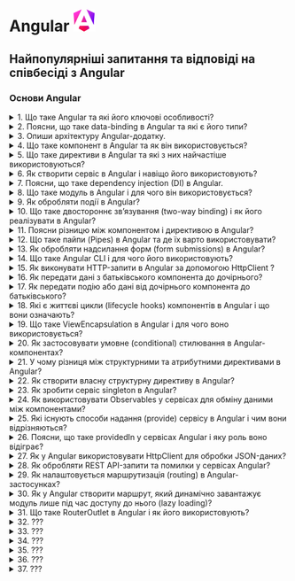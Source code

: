 <h1>
  Angular <img src="./assets/angular.svg" width="40" height="40" />
</h1>

<h2>Найпопулярніші запитання та відповіді на співбесіді з Angular</h2>

### Основи Angular

<details>
<summary>1. Що таке Angular та які його ключові особливості?</summary>

#### Angular

- **Angular** — це сучасний фронтенд-фреймворк від Google для побудови SPA та
  масштабованих веб-додатків.

#### Ключові особливості Angular 20:

- **Standalone Components** — більше немає потреби у NgModules.

- **Signals** — новий реактивний підхід до роботи зі станом.

- **Control flow (@if, @for, @switch)** — нативний синтаксис замість *ngIf та
  *ngFor.

- **DI (Dependency Injection)** — гнучка система залежностей із підтримкою
  tree-shaking.

- **Router API** — сучасна маршрутизація без модулів, з lazy loading.

- **TypeScript + строгі типи** — безпечна розробка на TS.

- **Оптимізований рендер** — швидкий change detection, підготовка до zoneless
  архітектури.

Коротко: Angular — це full-fledged фреймворк із вбудованим DI, реактивністю
через signals та сучасними standalone підходами, що дозволяють писати
масштабовані додатки без зайвої складності

</details>

<details>
<summary>2. Поясни, що таке data-binding в Angular та які є його типи?</summary>

#### Angular

- Data-binding — це механізм синхронізації даних між компонентом і шаблоном.

#### Типи data-binding в Angular:

1. **Interpolation** — одностороннє відображення даних у HTML:

```html
<p>{{ userName }}</p>
```

2. **Property binding** — передача значень у властивості
   DOM-елементів/компонентів:

```html
<img [src]="avatarUrl" />
```

3. **Event binding** — реакція на події DOM:

```html
<button (click)="onSave()">Save</button>
```

4. **Two-way binding** — синхронізація стану між шаблоном і компонентом
   ([(...)]):

```html
<input [(ngModel)]="email" />
```

Коротко: в Angular доступні 4 основні типи зв’язування даних — interpolation,
property binding, event binding, two-way binding.

</details>

<details>
<summary>3. Опиши архітектуру Angular-додатку.</summary>

#### Angular

- Архітектура Angular базується на компонентному підході з чітким розділенням
  відповідальностей.

#### Основні елементи:

- **Компоненти (Standalone)** — будівельні блоки UI, кожен має шаблон, стилі,
  логіку.

- **Сервіси** — бізнес-логіка, робота з API, збереження стану; надаються через
  DI.

- **Signals** — сучасний спосіб керування станом і реактивністю.

- **Control flow (@if, @for, @switch)** — керування відображенням у шаблонах.

- **Router** — маршрутизація між екранами без NgModules, з підтримкою lazy
  loading.

- **Dependency Injection** — інжекція залежностей з різними scope (root,
  component, environment).

</details>

<details>
<summary>4. Що таке компонент в Angular та як він використовується?</summary>

#### Angular

- Компонент — це основний будівельний блок Angular-додатку, що відповідає за
  частину UI та пов’язану з нею логіку.

#### Складається з:

- класу (логіка, стан),

- шаблону HTML,

- стилів,

- метаданих (selector, imports тощо).

#### Використання:

```TypeScript
import { Component, signal } from '@angular/core';

@Component({
  selector: 'app-user-card',
  standalone: true,
  template: `
    <h3>{{ name() }}</h3>
    <button (click)="changeName()">Change</button>
  `
})
export class UserCardComponent {
  name = signal('Viktor');
  changeName() {
    this.name.set('Updated Name');
  }
}
```

У шаблоні іншого компонента можна підключити:

```html
<app-user-card></app-user-card>
```

Коротко: Компонент = ізольований блок UI + логіка. В Angular він створюється як
standalone, без NgModules.

</details>

<details>
<summary>5. Що таке директиви в Angular та які з них найчастіше використовуються?</summary>

#### Angular

- Директива — це інструкція для DOM-елемента або компонента, яка змінює його
  поведінку чи вигляд.

#### Типи директив:

- **Structural** (змінюють DOM):

  -`@if` (новий синтаксис замість `*ngIf`)

  - `@for` (новий синтаксис замість `*ngFor`)

  - `@switch` (альтернатива `*ngSwitch`)

- **Attribute** (змінюють властивості/стилі елемента):

  - `ngClass`

  - `ngStyle`

  - `ngModel`

- **Custom directives** — можна створювати свої для повторного використання
  логіки.

✅ Коротко: директиви в Angular = спосіб керувати DOM. Найчастіше — `@if`,
`@for`, `ngClass`, `ngStyle`, `ngModel`.

</details>

<details>
<summary>6. Як створити сервіс в Angular і навіщо його використовують?</summary>

#### Angular

- Сервіс — це клас із бізнес-логікою або функціоналом, який не пов’язаний
  напряму з UI.

Використовується для:

- повторного використання коду,

- роботи з API,

- керування станом,

- інкапсуляції логіки поза компонентом.

#### Приклад:

```TypeScript
import { Injectable, signal } from '@angular/core';

@Injectable({ providedIn: 'root' })
export class UserService {
  userName = signal('Guest');

  setUser(name: string) {
    this.userName.set(name);
  }
}
```

#### Використання у компоненті:

```TypeScript
import { Component, inject } from '@angular/core';
import { UserService } from './user.service';

@Component({
  selector: 'app-header',
  standalone: true,
  template: `<h2>Welcome, {{ userService.userName() }}</h2>`
})
export class HeaderComponent {
  userService = inject(UserService);
}
```

Коротко: сервіс створюють через `@Injectable`, а використовують для
бізнес-логіки та спільного стану між компонентами.

</details>

<details>
<summary>7. Поясни, що таке dependency injection (DI) в Angular.</summary>

#### Angular

- Dependency Injection (DI) — це механізм Angular, який автоматично створює та
  надає об’єкти (сервіси, токени) компонентам чи іншим сервісам замість ручного
  створення через new.

#### Навіщо:

- спрощує тестування (можна підмінити залежності mock-ами),

- забезпечує повторне використання сервісів,

- керує життєвим циклом об’єктів (singleton, scoped).

#### Приклад:

```TypeScript
import { Injectable } from '@angular/core';

@Injectable({ providedIn: 'root' })
export class ApiService {
  getData() {
    return ['item1', 'item2'];
  }
}
```

Використання у компоненті:

```TypeScript
import { Component, inject } from '@angular/core';
import { ApiService } from './api.service';

@Component({
  selector: 'app-list',
  standalone: true,
  template: `<li *ngFor="let item of data">{{ item }}</li>`
})
export class ListComponent {
  api = inject(ApiService);
  data = this.api.getData();
}
```

Коротко: DI в Angular = автоматичне надання залежностей (наприклад, сервісів)
компонентам без `new`.

</details>

<details>
<summary>8. Що таке модуль в Angular і для чого він використовується?</summary>

#### Angular

- У попередніх версіях Angular (до 15) модулі (NgModule) були обов’язковими для
  структурування застосунку. В Angular 20 модулі більше не потрібні, оскільки
  з’явилися standalone components.

#### Проте модулі ще існують і можуть застосовуватись для:

- сумісності зі старим кодом,

- групування функціоналу (напр. Angular Material ще має модулі),

- поступової міграції на standalone API.

#### Приклад старого підходу:

```TypeScript
@NgModule({
  declarations: [AppComponent],
  imports: [BrowserModule],
  bootstrap: [AppComponent]
})
export class AppModule {}
```

#### Актуальний підхід (Angular 20, без модуля):

```TypeScript
bootstrapApplication(AppComponent, {
  providers: []
});
```

Коротко: модулі в Angular зараз — це легасі-інструмент, який замінено на
standalone компоненти. Їхня головна роль сьогодні — лише для підтримки старого
коду чи бібліотек.

</details>

<details>
<summary>9. Як обробляти події в Angular?</summary>

#### Angular

- В Angular події обробляються через event binding, тобто підписку на подію DOM
  або кастомної події компонента.

#### Синтаксис:

```html
<button (click)="onClick()">Click me</button>
```

#### У компоненті:

```ts
import { Component } from '@angular/core';

@Component({
  selector: 'app-button',
  standalone: true,
  template: `<button (click)="onClick()">Click me</button>`,
})
export class ButtonComponent {
  onClick() {
    console.log('Button clicked!');
  }
}
```

#### Кастомна подія (для дочірнього компонента):

```TypeScript
import { Component, EventEmitter, Output } from '@angular/core';

@Component({
  selector: 'app-child',
  standalone: true,
  template: `<button (click)="notifyParent()">Notify</button>`
})
export class ChildComponent {
  @Output() notify = new EventEmitter<string>();
  notifyParent() {
    this.notify.emit('Hello from child');
  }
}
```

#### У батьківському компоненті:

```html
<app-child (notify)="onNotify($event)"></app-child>
```

Коротко: в Angular події обробляються через `(eventName)="handler()"` для DOM та
через `@Output` + `EventEmitter` для кастомних подій.

</details>

<details>
<summary>10. Що таке двостороннє зв’язування (two-way binding) і як його реалізувати в Angular?</summary>

#### Angular

- Двостороннє зв’язування — це синхронізація стану між компонентом і шаблоном,
  коли зміни в UI автоматично оновлюють дані компонента і навпаки.

#### Класичний підхід (з ngModel):

```html
<input [(ngModel)]="name" />
<p>Hello, {{ name }}</p>
```

```TypeScript
import { Component } from '@angular/core';

@Component({
  selector: 'app-input',
  standalone: true,
  template: `<input [(ngModel)]="name" />`
})
export class InputComponent {
  name = 'Viktor';
}
```

#### Сучасний Angular 20 з signals:

```TypeScript
import { Component, signal } from '@angular/core';

@Component({
  selector: 'app-input',
  standalone: true,
  template: `<input [value]="name()" (input)="name.set($any($event.target).value)" />`
})
export class InputComponent {
  name = signal('Viktor');
}
```

Коротко: two-way binding = синхронізація стану між UI та компонентом. В Angular
20 можна робити через [(ngModel)] або signals для сучасної реактивності.

</details>

<details>
<summary>11. Поясни різницю між компонентом і директивою в Angular?</summary>

#### Angular

- Компонент

  - це спеціальний тип директиви, який має шаблон (HTML) + стилі + логіку;

  - використовується для створення UI-елементів;

  - приклад: `@Component({ selector: 'app-user', template: '<p>User</p>' })`.

- Директива

  - не має власного шаблону;

  - змінює поведінку або вигляд існуючих елементів/компонентів;

  - може бути structural (`@if`, `@for`) або attribute (`ngClass`, `ngStyle`).

#### Приклад кастомної директиви (attribute):

```TypeScript
import { Directive, ElementRef, Renderer2 } from '@angular/core';

@Directive({
  selector: '[highlight]',
  standalone: true
})
export class HighlightDirective {
  constructor(el: ElementRef, r: Renderer2) {
    r.setStyle(el.nativeElement, 'background', 'yellow');
  }
}
```

Використання у шаблоні:

```html
<p highlight>Text with highlight</p>
```

Коротко: компонент = директива + шаблон, а директива = поведінка без власного
UI.

</details>

<details>
<summary>12. Що таке пайпи (Pipes) в Angular та де їх варто використовувати?</summary>

#### Angular

- Pipe — це клас, який трансформує дані без зміни їхнього оригінального стану.
  Використовується у шаблонах для форматування значень.

#### Приклади вбудованих пайпів:

- `date` → форматування дат

- `currency` → вивід валют

- `uppercase` / `lowercase` → зміна регістру

- `async` → робота з Promise / Observable

#### Приклад використання:

```html
<p>{{ today | date:'dd/MM/yyyy' }}</p>
<p>{{ price | currency:'USD' }}</p>
```

#### Кастомний pipe:

```TypeScript
import { Pipe, PipeTransform } from '@angular/core';

@Pipe({
  name: 'exclaim',
  standalone: true
})
export class ExclaimPipe implements PipeTransform {
  transform(value: string): string {
    return value + '!';
  }
}
```

У шаблоні:

```html
<p>{{ 'Hello' | exclaim }}</p>
<!-- Hello! -->
```

Коротко: Pipes потрібні для форматування та трансформації даних у шаблоні, щоб
не захаращувати логіку компонента.

</details>

<details>
<summary>13. Як обробляти надсилання форм (form submissions) в Angular?</summary>

#### Angular

- В Angular є два основні підходи:

1. **Template-driven forms** (простий варіант, з `ngModel`):

```html
<form #form="ngForm" (ngSubmit)="onSubmit(form.value)">
  <input name="email" [(ngModel)]="email" required />
  <button type="submit">Send</button>
</form>
```

```TypeScript
onSubmit(value: any) {
  console.log('Form submitted:', value);
}
```

2. **Reactive forms** (рекомендований для складних кейсів):

```TypeScript
import { Component } from '@angular/core';
import { FormControl, FormGroup, ReactiveFormsModule } from '@angular/forms';

@Component({
  selector: 'app-login',
  standalone: true,
  imports: [ReactiveFormsModule],
  template: `
    <form [formGroup]="form" (ngSubmit)="onSubmit()">
      <input formControlName="email" />
      <button type="submit">Login</button>
    </form>
  `
})
export class LoginComponent {
  form = new FormGroup({
    email: new FormControl('')
  });

  onSubmit() {
    console.log(this.form.value);
  }
}
```

Коротко: форми в Angular обробляються через (`ngSubmit`) і бувають
template-driven та reactive. Для простих форм можна брати `ngModel`, для великих
і складних — reactive forms.

</details>

<details>
<summary>14. Що таке Angular CLI і для чого його використовують?</summary>

#### Angular

- **Angular CLI** — це офіційний інструмент командного рядка для створення та
  керування Angular-проєктами.

#### Основні можливості:

- `ng new` → створення нового застосунку

- `ng serve` → локальний дев-сервер з hot reload

- `ng generate (ng g)` → генерація компонентів, сервісів, пайпів, директив

- `ng build` → продакшн-білд з оптимізацією

- `ng test, ng e2e` → запуск тестів

- `ng add` → інтеграція бібліотек (напр. Angular Material)

- `ng update` → оновлення Angular до нової версії

Коротко: Angular CLI = швидкий старт, генерація коду, білд і управління життєвим
циклом проєкту.

</details>

<details>
<summary>15. Як виконувати HTTP-запити в Angular за допомогою HttpClient ?</summary>

#### Angular

- В Angular для роботи з HTTP використовується HttpClient, який надає методи
  get, post, put, delete тощо.

#### Кроки:

1. Імпортувати HttpClientModule у bootstrapApplication.

2. Інжектити HttpClient у сервіс чи компонент.

3. Виконати запит і підписатися (або використовувати async pipe).

#### Приклад сервісу:

```TypeScript
import { Injectable } from '@angular/core';
import { HttpClient } from '@angular/common/http';

@Injectable({ providedIn: 'root' })
export class ApiService {
  constructor(private http: HttpClient) {}

  getUsers() {
    return this.http.get('https://jsonplaceholder.typicode.com/users');
  }
}
```

#### Використання у компоненті:

```TypeScript
import { Component, inject } from '@angular/core';
import { AsyncPipe, NgFor } from '@angular/common';
import { ApiService } from './api.service';

@Component({
  selector: 'app-users',
  standalone: true,
  imports: [NgFor, AsyncPipe],
  template: `
    <ul>
      <li *ngFor="let user of users$ | async">{{ user.name }}</li>
    </ul>
  `
})
export class UsersComponent {
  api = inject(ApiService);
  users$ = this.api.getUsers();
}
```

Коротко: в Angular 20 HTTP-запити робляться через HttpClient, а результат часто
обробляється в шаблоні через async pipe.

</details>

<details>
<summary>16. Як передати дані з батьківського компонента до дочірнього?</summary>

#### Angular

- Передача даних відбувається через input-зв’язування (@Input() декоратор).
  Батьківський компонент передає значення дочірньому через атрибут у шаблоні.

#### Приклад:

**child.component.ts**

```TypeScript
import { Component, Input } from '@angular/core';

@Component({
  selector: 'app-child',
  standalone: true,
  template: `<p>Message: {{ message }}</p>`
})
export class ChildComponent {
  @Input() message = '';
}
```

**parent.component.ts**

```TypeScript
import { Component } from '@angular/core';
import { ChildComponent } from './child.component';

@Component({
  selector: 'app-parent',
  standalone: true,
  imports: [ChildComponent],
  template: `<app-child [message]="parentMessage"></app-child>`
})
export class ParentComponent {
  parentMessage = 'Hello from Parent!';
}
```

**Коротко:**

- Дані від батька до дитини передаються через @Input() — це property binding
  [property]="value".

</details>

<details>
<summary>17. Як передати подію або дані від дочірнього компонента до батьківського?</summary>

#### Angular

- Для передачі подій вгору використовується @Output() разом із EventEmitter.
  Дочірній компонент «викидає» подію, а батьківський підписується на неї через
  (eventName) у шаблоні.

**child.component.ts**

```TypeScript
import { Component, EventEmitter, Output } from '@angular/core';

@Component({
  selector: 'app-child',
  standalone: true,
  template: `<button (click)="sendMessage()">Send</button>`
})
export class ChildComponent {
  @Output() message = new EventEmitter<string>();

  sendMessage() {
    this.message.emit('Hello from Child!');
  }
}
```

**parent.component.ts**

```TypeScript
import { Component } from '@angular/core';
import { ChildComponent } from './child.component';

@Component({
  selector: 'app-parent',
  standalone: true,
  imports: [ChildComponent],
  template: `<app-child (message)="onMessage($event)"></app-child>`
})
export class ParentComponent {
  onMessage(data: string) {
    console.log('Received from child:', data);
  }
}
```

- Коротко: передача даних child → parent відбувається через @Output() і (event)
  binding. Дитина емітить подію, батько слухає.

</details>

<details>
<summary>18. Які є життєві цикли (lifecycle hooks) компонентів в Angular і що вони означають?</summary>

#### Angular

- Lifecycle hooks — це методи, які Angular викликає на різних етапах «життя»
  компонента: створення, оновлення, знищення.

#### Основні хуки Angular:

| Хук                         | Коли викликається                                        | Типове використання                                         |
| --------------------------- | -------------------------------------------------------- | ----------------------------------------------------------- |
| **ngOnChanges(changes)**    | Коли змінюються @Input властивості                       | Реакція на зміни вхідних даних від батьківського компонента |
| **ngOnInit()**              | Один раз після ініціалізації компоненту                  | Ініціалізація даних, запитів до API                         |
| **ngDoCheck()**             | На кожній зміні (детекції)                               | Кастомна логіка перевірки змін                              |
| **ngAfterContentInit()**    | Один раз після вставлення контенту (ng-content)          | Робота з проєктованим контентом                             |
| **ngAfterContentChecked()** | Після кожної перевірки контенту                          | Оновлення після змін у проєктованому контенті               |
| **ngAfterViewInit()**       | Один раз після ініціалізації view (дочірніх компонентів) | Доступ до елементів через ViewChild/ViewChildren            |
| **ngAfterViewChecked()**    | Після кожної перевірки view                              | Оновлення DOM після перевірки                               |
| **ngOnDestroy()**           | Перед знищенням компоненту                               | Очищення підписок, таймерів, ресурсів                       |

#### Приклад:

```TypeScript
import { Component, OnInit, OnDestroy } from '@angular/core';

@Component({
  selector: 'app-demo',
  standalone: true,
  template: `<p>Lifecycle demo</p>`
})
export class DemoComponent implements OnInit, OnDestroy {
  ngOnInit() {
    console.log('Component initialized');
  }

  ngOnDestroy() {
    console.log('Component destroyed');
  }
}
```

- Коротко: Lifecycle hooks — це хуки життєвого циклу компонента, які дають змогу
  реагувати на створення, оновлення та знищення елемента.

</details>

<details>
<summary>19. Що таке ViewEncapsulation в Angular і для чого воно використовується?</summary>

#### Angular

- ViewEncapsulation — це механізм інкапсуляції стилів у Angular, який визначає,
  як CSS компоненту впливає на DOM (чи лише на цей компонент, чи на весь
  застосунок).

| Тип інкапсуляції         | Опис                                                                          | Особливість                                     |
| ------------------------ | ----------------------------------------------------------------------------- | ----------------------------------------------- |
| **Emulated** _(default)_ | Angular імітує поведінку Shadow DOM, додаючи унікальні атрибути до елементів. | Стилі діють лише всередині цього компонента.    |
| **ShadowDom**            | Використовує нативний Shadow DOM браузера.                                    | Повна ізоляція стилів, немає витоку назовні.    |
| **None**                 | Без інкапсуляції.                                                             | Стилі поширюються глобально на весь застосунок. |

#### Приклад:

```TypeScript
import { Component, ViewEncapsulation } from '@angular/core';

@Component({
  selector: 'app-example',
  templateUrl: './example.component.html',
  styleUrls: ['./example.component.css'],
  encapsulation: ViewEncapsulation.ShadowDom
})
export class ExampleComponent {}
```

**Коротко:**

- ViewEncapsulation контролює межі застосування CSS — чи стилі “ізольовані”
всередині компонента, чи поширюються глобально. У більшості випадків —
використовується Emulated.
</details>

<details>
<summary>20. Як застосовувати умовне (conditional) стилювання в Angular-компонентах?</summary>

#### Angular

- В Angular умовне стилювання реалізується через директиви прив’язки стилів та
  класів — `ngClass` і `ngStyle`.

| Метод                  | Приклад                                                                 | Опис                                                 |
| ---------------------- | ----------------------------------------------------------------------- | ---------------------------------------------------- |
| **[ngClass]**          | `<div [ngClass]="{ 'active': isActive, 'disabled': !isActive }"></div>` | Додає або забирає CSS-класи залежно від умови.       |
| **[ngStyle]**          | `<div [ngStyle]="{ 'color': isActive ? 'green' : 'red' }"></div>`       | Застосовує стилі напряму через об’єкт.               |
| **Класова прив’язка**  | `<div [class.active]="isActive"></div>`                                 | Додає клас, якщо умова `true`.                       |
| **Стильова прив’язка** | `<div [style.backgroundColor]="isActive ? 'blue' : 'gray'"></div>`      | Змінює конкретний CSS-властивість залежно від умови. |

**Коротко:**

- Використовуй `ngClass` для керування класами та `ngStyle` або `[style.prop]`
  для динамічних inline-стилів. Це дає повний контроль над виглядом елементів
  залежно від стану компонента.

</details>

<details>
<summary>21. У чому різниця між структурними та атрибутними директивами в Angular?</summary>

#### Angular

- Директиви в Angular бувають структурні та атрибутні, і вони впливають на DOM
  по-різному.

| Тип директиви               | Опис                                                           | Приклади                                                                        | Вплив на DOM                                                  |
| --------------------------- | -------------------------------------------------------------- | ------------------------------------------------------------------------------- | ------------------------------------------------------------- |
| **Структурна (Structural)** | Змінює **структуру DOM** — додає, видаляє або змінює елементи. | `*ngIf`, `*ngFor`, `*ngSwitchCase`                                              | Створює або прибирає елементи в дереві DOM.                   |
| **Атрибутна (Attribute)**   | Змінює **вигляд або поведінку** наявного елемента.             | `ngClass`, `ngStyle`, `ngModel`, кастомні директиви (наприклад, `appHighlight`) | Не змінює структуру DOM, лише властивості або стилі елемента. |

**Коротко:**

- Структурні директиви керують тим, що є в DOM, атрибутні директиви — тим, як це
  виглядає або поводиться.

</details>

<details>
<summary>22. Як створити власну структурну директиву в Angular?</summary>

#### Angular

- Структурна директива змінює DOM (додає або видаляє елементи). Щоб створити
  кастомну структурну директиву:

| Крок | Опис                                                                               |
| ---- | ---------------------------------------------------------------------------------- |
| 1    | Створити директиву з декоратором `@Directive` і `standalone: true`.                |
| 2    | Інжектити `TemplateRef` і `ViewContainerRef` для доступу до шаблону та контейнера. |
| 3    | Створити метод або сеттер, який вирішує, коли вставляти або видаляти шаблон.       |
| 4    | Використовувати директиву через `*yourDirective` у шаблоні.                        |

#### Приклад кастомної структурної директиви:

```TypeScript
import { Directive, Input, TemplateRef, ViewContainerRef } from '@angular/core';

@Directive({
  selector: '[appUnless]',
  standalone: true
})
export class UnlessDirective {
  constructor(
    private templateRef: TemplateRef<any>,
    private viewContainer: ViewContainerRef
  ) {}

  @Input() set appUnless(condition: boolean) {
    this.viewContainer.clear();
    if (!condition) {
      this.viewContainer.createEmbeddedView(this.templateRef);
    }
  }
}
```

#### Використання у шаблоні:

```html
<p *appUnless="isLoggedIn">You are not logged in!</p>
```

**Коротко:**

- Кастомна структурна директива керує DOM через `ViewContainerRef` і
  `TemplateRef`. Використовується з `*` синтаксисом у шаблоні.

</details>

<details>
<summary>23. Як зробити сервіс singleton в Angular?</summary>

#### Angular

- У Angular singleton-сервіс — це сервіс, який створюється лише один раз і
  використовується у всьому застосунку. Для цього потрібно вказати, де він
  надається (provided).

| Спосіб                                      | Приклад                                         | Пояснення                                                                                                     |
| ------------------------------------------- | ----------------------------------------------- | ------------------------------------------------------------------------------------------------------------- |
| **1. Через `providedIn: 'root'`**           | `@Injectable({ providedIn: 'root' })`           | Найпоширеніший спосіб. Сервіс реєструється в головному інжекторі, створюється один раз для всього застосунку. |
| **2. Через модуль (deprecated підхід)**     | Додати в `providers` масив модуля (`@NgModule`) | Використовується рідше. Сервіс буде singleton лише в межах цього модуля.                                      |
| **3. Через компонент (локальний інжектор)** | Додати в `providers` масив компонента           | Сервіс не буде singleton — створюється новий екземпляр для кожного компонента.                                |

#### Приклад:

```TypeScript
import { Injectable } from '@angular/core';

@Injectable({
  providedIn: 'root'
})
export class AuthService {
  private token = '';
  setToken(t: string) { this.token = t; }
  getToken() { return this.token; }
}
```

**Коротко:**

- Найкраща практика — `@Injectable({ providedIn: 'root' })`, бо це гарантує
  singleton-поведінку і оптимізує tree-shaking.

</details>

<details>
<summary>24. Як використовувати Observables у сервісах для обміну даними між компонентами?</summary>

#### Angular

- Observables у сервісах дозволяють реактивно ділитися даними між компонентами —
  без прямої передачі через `@Input()` чи `@Output()`.

| Підхід              | Опис                                                                             | Типовий випадок використання                                 |
| ------------------- | -------------------------------------------------------------------------------- | ------------------------------------------------------------ |
| **Subject**         | Дає змогу як передавати (`next()`), так і підписуватись (`subscribe()`) на дані. | Динамічне оновлення стану між компонентами.                  |
| **BehaviorSubject** | Зберігає останнє значення, яке автоматично отримують нові підписники.            | Поточний стан (наприклад, авторизація, вибраний користувач). |
| **ReplaySubject**   | Передає певну кількість останніх значень новим підписникам.                      | Історія подій або кешування даних.                           |

#### Приклад (через BehaviorSubject):

**data.service.ts**

```TypeScript
import { Injectable } from '@angular/core';
import { BehaviorSubject } from 'rxjs';

@Injectable({ providedIn: 'root' })
export class DataService {
  private messageSource = new BehaviorSubject<string>('Hello');
  message$ = this.messageSource.asObservable();

  updateMessage(newMsg: string) {
    this.messageSource.next(newMsg);
  }
}
```

**component-a.ts**

```TypeScript
@Component({...})
export class ComponentA {
  constructor(private dataService: DataService) {}
  sendMessage() {
    this.dataService.updateMessage('Message from A');
  }
}
```

**component-b.ts**

```TypeScript
@Component({...})
export class ComponentB {
  message = '';
  constructor(private dataService: DataService) {
    this.dataService.message$.subscribe(msg => this.message = msg);
  }
}
```

**Коротко:**

- Сервіс з `Subject` або `BehaviorSubject` діє як “shared data channel” — один
  компонент надсилає дані, інші підписуються. Це реактивний і чистий спосіб
  обміну станом між компонентами.

</details>

<details>
<summary>25. Які існують способи надання (provide) сервісу в Angular і чим вони відрізняються?</summary>

#### Angular

- У Angular є кілька способів оголосити, де і як створюється сервіс. Від цього
  залежить область його дії (scope) — чи він буде singleton, чи матиме локальний
  екземпляр.

| Спосіб                                           | Як реалізується                                    | Область дії                                                         | Коментар                                          |
| ------------------------------------------------ | -------------------------------------------------- | ------------------------------------------------------------------- | ------------------------------------------------- |
| **1. `providedIn: 'root'`**                      | У декораторі `@Injectable({ providedIn: 'root' })` | Глобальна (один екземпляр у всьому застосунку)                      | ✅ Найкраща практика. Оптимізується tree-shaking. |
| **2. `providedIn: 'platform'`**                  | Через `@Injectable({ providedIn: 'platform' })`    | Спільний сервіс між кількома Angular застосунками на одній сторінці | Рідко використовується.                           |
| **3. `providedIn: 'any'`**                       | Через `@Injectable({ providedIn: 'any' })`         | Новий екземпляр для кожного lazy-loaded модуля                      | Корисно для ізольованих модулів.                  |
| **4. У `providers` масиві модуля (`@NgModule`)** | Додавання сервісу в `providers`                    | Тільки в межах цього модуля                                         | Використовується в legacy-проєктах.               |
| **5. У `providers` масиві компонента**           | `providers: [MyService]` у декораторі `@Component` | Новий екземпляр для кожного екземпляра компонента                   | Для локального стану або ізольованої логіки.      |

#### Приклад:

```TypeScript
@Injectable({
  providedIn: 'root'
})
export class UserService {}
```

**або**

```TypeScript
@Component({
  selector: 'app-profile',
  providers: [UserService]
})
export class ProfileComponent {}
```

**Коротко:**

- Найчастіше використовується `providedIn: 'root'` — це дає один спільний
  екземпляр (singleton). Інші способи — для lazy-loading, ізоляції або особливих
  випадків.

</details>

<details>
<summary>26. Поясни, що таке providedIn у сервісах Angular і яку роль воно відіграє?</summary>

#### Angular

- `providedIn` — це параметр у декораторі `@Injectable`, який визначає, де
  Angular має зареєструвати сервіс у DI (Dependency Injection) системі. Від
  нього залежить область дії (scope) сервісу та кількість створених екземплярів.

| Значення `providedIn`          | Опис                                                                | Область дії                                | Використання                               |
| ------------------------------ | ------------------------------------------------------------------- | ------------------------------------------ | ------------------------------------------ |
| `'root'`                       | Сервіс реєструється у головному інжекторі застосунку.               | Глобальна (singleton у всьому застосунку). | ✅ Найпоширеніший і рекомендований спосіб. |
| `'platform'`                   | Один інжектор для всієї платформи (кілька Angular app на сторінці). | Спільний між застосунками.                 | Рідкісний випадок використання.            |
| `'any'`                        | Кожен lazy-loaded модуль отримує власний екземпляр.                 | Локальна для модуля або компонента.        | Для незалежних частин застосунку.          |
| Клас або модуль (`SomeModule`) | Сервіс буде створено лише в межах цього модуля.                     | Локальна.                                  | Використовується для модульної ізоляції.   |

#### Приклад:

```TypeScript
@Injectable({
  providedIn: 'root'
})
export class LoggerService {
  log(message: string) {
    console.log(`[LOG]: ${message}`);
  }
}
```

**Коротко:**

- `providedIn` визначає, де саме Angular створює сервіс і чи буде він спільним
  (singleton). У більшості випадків використовують `providedIn: 'root'` — це
  просто, ефективно і підтримує tree-shaking.

</details>

<details>
<summary>27. Як у Angular використовувати HttpClient для обробки JSON-даних?</summary>

#### Angular

- `HttpClient` — це сервіс Angular для виконання HTTP-запитів. Він автоматично
  перетворює JSON-відповіді в об’єкти JavaScript, тому додаткового парсингу не
  потрібно.

| Крок | Опис                                                              |
| ---- | ----------------------------------------------------------------- |
| 1    | Імпортуй `HttpClientModule` у кореневий або standalone компонент. |
| 2    | Інжектуй `HttpClient` у сервіс або компонент.                     |
| 3    | Використовуй методи `get()`, `post()`, `put()`, `delete()` тощо.  |
| 4    | Angular автоматично обробляє JSON через RxJS `Observable`.        |

#### Приклад:

```TypeScript
import { Injectable } from '@angular/core';
import { HttpClient } from '@angular/common/http';
import { Observable } from 'rxjs';

export interface User {
  id: number;
  name: string;
  email: string;
}

@Injectable({ providedIn: 'root' })
export class UserService {
  private apiUrl = 'https://jsonplaceholder.typicode.com/users';

  constructor(private http: HttpClient) {}

  getUsers(): Observable<User[]> {
    return this.http.get<User[]>(this.apiUrl);
  }

  addUser(user: User): Observable<User> {
    return this.http.post<User>(this.apiUrl, user);
  }
}
```

**component.ts**

```TypeScript
@Component({...})
export class AppComponent {
  users$ = this.userService.getUsers();

  constructor(private userService: UserService) {}
}
```

#### Особливості:

- `HttpClient` автоматично парсить JSON у JS-об’єкти.

- Можна вказати generic тип (`<User[]>`), щоб отримати типізовану відповідь.

- Повертає Observable, тому можна застосовувати оператори RxJS (`map`,
  `catchError`, тощо).

**Коротко:**

- `HttpClient` — це зручний API для роботи з JSON у Angular. Він типізований,
  реактивний і не потребує ручного `JSON.parse()`.

</details>

<details>
<summary>28. Як обробляти REST API-запити та помилки у сервісах Angular?</summary>

#### Angular

- REST-запити в Angular виконуються через `HttpClient`, а обробка помилок —
  через RxJS оператор `catchError`. Усе це зазвичай інкапсулюється в окремому
  сервісі, щоб компоненти залишалися “чистими”.

| Крок | Опис                                                             |
| ---- | ---------------------------------------------------------------- |
| 1    | Створи сервіс (`@Injectable`) і підключи `HttpClient`.           |
| 2    | Використовуй методи `get()`, `post()`, `put()`, `delete()`.      |
| 3    | Обгорни запити у `pipe()` з `catchError()` для обробки помилок.  |
| 4    | Поверни типізований `Observable`, щоб компонент міг підписатися. |

#### Приклад:

```TypeScript
import { Injectable } from '@angular/core';
import { HttpClient, HttpErrorResponse } from '@angular/common/http';
import { catchError, throwError, Observable } from 'rxjs';

export interface Product {
  id: number;
  name: string;
  price: number;
}

@Injectable({ providedIn: 'root' })
export class ProductService {
  private apiUrl = 'https://api.example.com/products';

  constructor(private http: HttpClient) {}

  getProducts(): Observable<Product[]> {
    return this.http.get<Product[]>(this.apiUrl).pipe(
      catchError(this.handleError)
    );
  }

  addProduct(product: Product): Observable<Product> {
    return this.http.post<Product>(this.apiUrl, product).pipe(
      catchError(this.handleError)
    );
  }

  private handleError(error: HttpErrorResponse) {
    if (error.status === 0) {
      console.error('Network error:', error.error);
    } else {
      console.error(`API returned code ${error.status}:`, error.error);
    }
    return throwError(() => new Error('Something went wrong; please try again.'));
  }
}
```

#### Пояснення:

- `catchError()` — RxJS оператор для перехоплення помилок.

- `throwError()` — створює новий стрім з помилкою.

- Обробку логіки (`try again`, `notify user`, `log error`) краще робити
  всередині сервісу, не в компоненті.

**Коротко:**

- REST API виклики обробляються у сервісі через `HttpClient`. Для помилок
  використовуй `catchError()` у поєднанні з власним `handleError()` методом — це
  робить код чистим і передбачуваним.

</details>

<details>
<summary>29. Як налаштовується маршрутизація (routing) в Angular-застосунках?</summary>

#### Angular

- Routing в Angular визначає, який компонент відображається при переході на
  певний URL. Він налаштовується через масив маршрутів і RouterModule (або
  `provideRouter` для standalone API).

| Крок | Опис                                                                                            |
| ---- | ----------------------------------------------------------------------------------------------- |
| 1    | Створити масив маршрутів (`Routes[]`), де кожен об’єкт описує шлях і компонент.                 |
| 2    | Імпортувати `RouterModule.forRoot(routes)` або використати `provideRouter(routes)` у `main.ts`. |
| 3    | Додати `<router-outlet>` у шаблон, щоб рендерити активний маршрут.                              |
| 4    | Використовувати директиви `[routerLink]` для навігації.                                         |

#### Приклад (standalone routing):

**app.routes.ts**

```TypeScript
import { Routes } from '@angular/router';
import { HomeComponent } from './home.component';
import { AboutComponent } from './about.component';

export const routes: Routes = [
  { path: '', component: HomeComponent },
  { path: 'about', component: AboutComponent },
  { path: '**', redirectTo: '' } // catch-all
];
```

**main.ts**

```TypeScript
import { bootstrapApplication } from '@angular/platform-browser';
import { provideRouter } from '@angular/router';
import { AppComponent } from './app.component';
import { routes } from './app.routes';

bootstrapApplication(AppComponent, {
  providers: [provideRouter(routes)]
});
```

**app.component.html**

```html
<nav>
  <a routerLink="/">Home</a>
  <a routerLink="/about">About</a>
</nav>

<router-outlet></router-outlet>
```

#### Додаткові можливості:

- **Route Guards** (`canActivate`, `canDeactivate`) — для захисту маршрутів.

- **Lazy Loading** — динамічне підвантаження модулів або компонентів.

- **Route Parameters** (`:id`) — для передачі динамічних значень у маршруті.

**Коротко:**

Маршрутизація в Angular конфігурується через масив `Routes` і `RouterModule` або
provideRouter(). Компоненти рендеряться у `<router-outlet>`, а переходи
виконуються через `[routerLink]`.

</details>

<details>
<summary>30. Як у Angular створити маршрут, який динамічно завантажує модуль лише під час доступу до нього (lazy loading)?</summary>

#### Angular

- Так, у сучасному Angular (v16–20) це робиться через **_lazy loading_** з
  використанням динамічного `import()` у файлі маршрутизації. Це дозволяє не
  включати модуль у основний bundle, а завантажувати його лише при навігації.

#### Приклад:

```TypeScript
// app.routes.ts (Angular 17+ standalone API)
import { Routes } from '@angular/router';

export const routes: Routes = [
  {
    path: 'admin',
    loadChildren: () =>
      import('./admin/admin.routes').then(m => m.ADMIN_ROUTES),
  },
];
```

У випадку standalone-компонентів:

```TypeScript
{
  path: 'dashboard',
  loadComponent: () =>
    import('./dashboard/dashboard.component').then(c => c.DashboardComponent),
}
```

**Коротко:**

- `loadChildren` або `loadComponent` використовуються для lazy loading.
- Модуль/компонент завантажується лише при першому переході на відповідний
  маршрут.
- Це оптимізує стартову швидкість застосунку.

</details>

<details>
<summary>31. Що таке RouterOutlet в Angular і як його використовують?</summary>

#### Angular

- `<router-outlet>` — це директива, яка визначає місце у шаблоні, куди Angular
  підставляє компонент, що відповідає активному маршруту. Вона є “контейнером”
  для відображення контенту згідно з конфігурацією маршрутизатора.

#### Приклад:

```html
<!-- app.component.html -->
<nav>
  <a routerLink="/home">Home</a>
  <a routerLink="/about">About</a>
</nav>

<router-outlet></router-outlet>
```

```TypeScript
// app.routes.ts
import { Routes } from '@angular/router';
import { HomeComponent } from './home.component';
import { AboutComponent } from './about.component';

export const routes: Routes = [
  { path: 'home', component: HomeComponent },
  { path: 'about', component: AboutComponent },
];
```

**Коротко:**

- `RouterOutlet` — точка вставки для компонентів маршруту.
- Підтримує вкладені маршрути (може бути кілька `router-outlet`).
- Без нього маршрути не відображаються у DOM.

</details>

<details>
<summary>32. ???</summary>

#### Angular

- Coming soon...😎

</details>

<details>
<summary>33. ???</summary>

#### Angular

- Coming soon...😎

</details>

<details>
<summary>34. ???</summary>

#### Angular

- Coming soon...😎

</details>

<details>
<summary>35. ???</summary>

#### Angular

- Coming soon...😎

</details>

<details>
<summary>36. ???</summary>

#### Angular

- Coming soon...😎

</details>

<details>
<summary>37. ???</summary>

#### Angular

- Coming soon...😎

</details>
